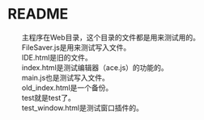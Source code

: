 # README
&emsp;&emsp;主程序在Web目录，这个目录的文件都是用来测试用的。</br>
&emsp;&emsp;FileSaver.js是用来测试写入文件。</br>
&emsp;&emsp;IDE.html是旧的文件。</br>
&emsp;&emsp;index.html是测试编辑器（ace.js）的功能的。</br>
&emsp;&emsp;main.js也是测试写入文件。</br>
&emsp;&emsp;old_index.html是一个备份。</br>
&emsp;&emsp;test就是test了。</br>
&emsp;&emsp;test_window.html是测试窗口插件的。</br>
